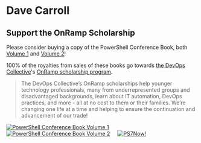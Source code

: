 # Dave Carroll




## Support the OnRamp Scholarship

Please consider buying a copy of the PowerShell Conference Book, both [Volume 1][psconfbook1] and [Volume 2][psconfbook2]!

100% of the royalties from sales of these books go towards [the DevOps Collective][devopsorg]'s [OnRamp scholarship program][onrampscholarship].

> The DevOps Collective’s OnRamp scholarships help younger technology professionals,
> many from underrepresented groups and disadvantaged backgrounds,
> learn about IT automation, DevOps practices, and more - all at no cost to them or their families.
> We’re changing one life at a time and helping to ensure the continuation and advancement of our trade!

[![PowerShell Conference Book Volume 1](https://github.com/thedavecarroll/thedavecarroll/tree/main/images/psconfbookv1.jpg)][psconfbook1]
&nbsp;&nbsp;&nbsp;
[![PowerShell Conference Book Volume 2](https://github.com/thedavecarroll/thedavecarroll/tree/main/images/psconfbookv2.jpg)][psconfbook2]
&nbsp;&nbsp;&nbsp;
[![PS7Now!](https://github.com/thedavecarroll/thedavecarroll/tree/main/images/ps7now.jpg)][ps7now]

[psconfbook1]: https://leanpub.com/powershell-conference-book
[psconfbook2]: https://leanpub.com/psconfbook2
[ps7now]: https://leanpub.com/ps7now/
[devopsorg]: https://devopscollective.org/
[onrampscholarship]: https://events.devopscollective.org/OnRamp/Scholarship/
<!--

### Hi there 👋

**thedavecarroll/thedavecarroll** is a ✨ _special_ ✨ repository because its `README.md` (this file) appears on your GitHub profile.

Here are some ideas to get you started:

- 🔭 I’m currently working on ...
- 🌱 I’m currently learning ...
- 👯 I’m looking to collaborate on ...
- 🤔 I’m looking for help with ...
- 💬 Ask me about ...
- 📫 How to reach me: ...
- 😄 Pronouns: ...
- ⚡ Fun fact: ...
-->
